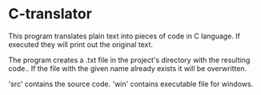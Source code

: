 # C-translator
This program translates plain text into pieces of code in C language. If executed they will print out the original text.

The program creates a .txt file in the project's directory with the resulting code.. If the file with the given name already exists it will be overwritten.

'src' contains the source code.
'win' contains executable file for windows.
